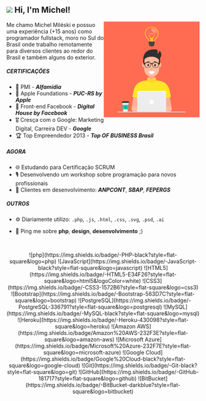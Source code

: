 ## <img src="https://raw.githubusercontent.com/aemmadi/aemmadi/master/wave.gif" width="30px"> Hi, I'm Michel!

<div>
    <img width="250" align='right' src="https://github.com/eusouomichel/eusouomichel/blob/main/programmer-hapy.png?raw=true" >


Me chamo Michel Miléski e possuo uma experiência (+15 anos) como programador fullstack, moro no Sul do Brasil onde trabalho remotamente para diversos clientes ao redor do Brasil e também alguns do exterior.

##### CERTIFICAÇÕES

- 🏅 PMI - ***Alfamidia***
- 📱 Apple Foundations - ***PUC-RS by Apple***
- 📘 Front-end Facebook - ***Digital House by Facebook***
- 🎖 Cresça com o Google: Marketing Digital, Carreira DEV - ***Google***
- 🏆 Top Empreendedor 2013 - ***Top OF BUSINESS Brasil***

##### AGORA

- 🌐  Estudando para Certificação SCRUM
- 🎙  Desenvolvendo um workshop sobre programação para novos profissionais
- 🏢  Clientes em desenvolvimento: ***ANPCONT***, ***SBAP***, ***FEPERGS***

##### OUTROS

- ⚙️  Diariamente utilizo: `.php`, `.js`, `.html`, `.css`, `.svg`, `.psd`, `.ai`
- 💬  Ping me sobre **php**, **design**, **desenvolvimento** ;)

  </div> 

<br />

<p align="center">
![php](https://img.shields.io/badge/-PHP-black?style=flat-square&logo=php) ![JavaScript](https://img.shields.io/badge/-JavaScript-black?style=flat-square&logo=javascript) ![HTML5](https://img.shields.io/badge/-HTML5-E34F26?style=flat-square&logo=html5&logoColor=white) ![CSS3](https://img.shields.io/badge/-CSS3-1572B6?style=flat-square&logo=css3) ![Bootstrap](https://img.shields.io/badge/-Bootstrap-563D7C?style=flat-square&logo=bootstrap)
![PostgreSQL](https://img.shields.io/badge/-PostgreSQL-336791?style=flat-square&logo=postgresql) ![MySQL](https://img.shields.io/badge/-MySQL-black?style=flat-square&logo=mysql)
![Heroku](https://img.shields.io/badge/-Heroku-430098?style=flat-square&logo=heroku) ![Amazon AWS](https://img.shields.io/badge/Amazon%20AWS-232F3E?style=flat-square&logo=amazon-aws) ![Microsoft Azure](https://img.shields.io/badge/Microsoft%20Azure-232F7E?style=flat-square&logo=microsoft-azure) ![Google Cloud](https://img.shields.io/badge/Google%20Cloud-black?style=flat-square&logo=google-cloud)
![Git](https://img.shields.io/badge/-Git-black?style=flat-square&logo=git) ![GitHub](https://img.shields.io/badge/-GitHub-181717?style=flat-square&logo=github) ![BitBucket](https://img.shields.io/badge/-BitBucket-darkblue?style=flat-square&logo=bitbucket)
</p>
